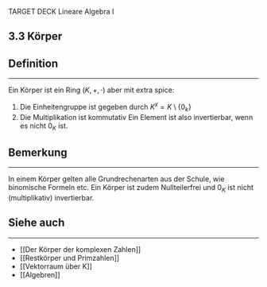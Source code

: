 TARGET DECK
Lineare Algebra I

3.3 Körper
--
## Definition
***
Ein Körper ist ein Ring $(K,+,\cdot)$ aber mit extra spice:
1. Die Einheitengruppe ist gegeben durch $K^x=K \setminus \{0_k\}$
2. Die Multiplikation ist kommutativ
Ein Element ist also invertierbar, wenn es nicht $0_K$ ist.
## Bemerkung
***
In einem Körper gelten alle Grundrechenarten aus der Schule, wie binomische Formeln etc.
Ein Körper ist zudem Nullteilerfrei und $0_K$ ist nicht (multiplikativ) invertierbar.
## Siehe auch
***
* [[Der Körper der komplexen Zahlen]]
* [[Restkörper und Primzahlen]]
* [[Vektorraum über K]]
* [[Algebren]]
<!--ID: 1709218514993-->
